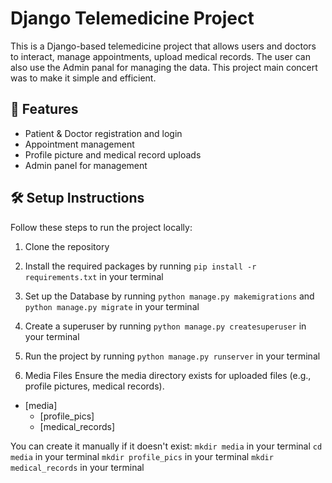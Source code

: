 # Django Telemedicine Project

This is a Django-based telemedicine project that allows users and doctors to interact, manage appointments, upload medical records. The user can also use the Admin panal for managing the data. This project main concert was to make it simple and efficient.

## 🚀 Features

- Patient & Doctor registration and login
- Appointment management
- Profile picture and medical record uploads
- Admin panel for management

## 🛠️ Setup Instructions

Follow these steps to run the project locally:

1. Clone the repository

2. Install the required packages by running `pip install -r requirements.txt` in your terminal

3. Set up the Database by running `python manage.py makemigrations` and `python manage.py migrate` in your terminal

4. Create a superuser by running `python manage.py createsuperuser` in your terminal

5. Run the project by running `python manage.py runserver` in your terminal

6. Media Files
Ensure the media directory exists for uploaded files (e.g., profile pictures, medical records). 
* [media]
   * [profile_pics]
   * [medical_records]

You can create it manually if it doesn't exist:
`mkdir media` in your terminal
`cd media` in your terminal
`mkdir profile_pics` in your terminal
`mkdir medical_records` in your terminal



